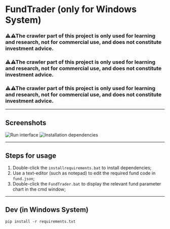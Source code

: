 # FundTrader (only for Windows System)

### ⚠⚠The crawler part of this project is only used for learning and research, not for commercial use, and does not constitute investment advice.

### ⚠⚠The crawler part of this project is only used for learning and research, not for commercial use, and does not constitute investment advice.

### ⚠⚠The crawler part of this project is only used for learning and research, not for commercial use, and does not constitute investment advice.

---

## Screenshots

![Run interface](https://github.com/SimonWDC/FundTrader/blob/main/img/2.jpg)
![Installation dependencies](https://github.com/SimonWDC/FundTrader/blob/main/img/1.jpg)

---

## Steps for usage

1. Double-click the `installrequirements.bat` to install dependencies;
2. Use a text-editor (such as notepad) to edit the required fund code in `fund.json`;
3. Double-click the `FundTrader.bat` to display the relevant fund parameter chart in the cmd window;

---

## Dev (in Windows System)

```
pip install -r requirements.txt
```